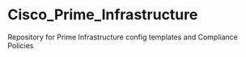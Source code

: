 # Cisco_Prime_Infrastructure
Repository for Prime Infrastructure config templates and Compliance Policies
